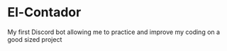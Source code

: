 # El-Contador
My first Discord bot allowing me to practice and improve my coding on a good sized project

